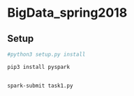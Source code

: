 # BigData_spring2018

## Setup

```bash
#python3 setup.py install

pip3 install pyspark


spark-submit task1.py
```
